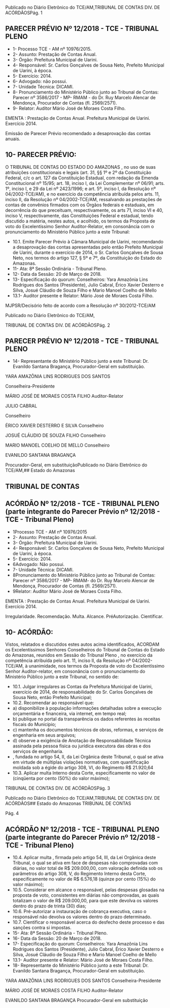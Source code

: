 Publicado  no  Diário Eletrônico do TCE/AM,TRIBUNAL DE CONTAS DIV. DE  ACÓRDÃOSPág. 1

## PARECER PRÉVIO Nº 12/2018 - TCE - TRIBUNAL PLENO

- 1- Processo TCE - AM nº 10976/2015.
- 2- Assunto: Prestação de Contas Anual.
- 3- Órgão: Prefeitura Municipal de Uarini.
- 4- Responsável: Sr.  Carlos  Gonçalves  de  Sousa  Neto,  Prefeito  Municipal  de  Uarini,  à época.
- 5- Exercício: 2014.
- 6- Advogado: não possui.
- 7- Unidade Técnica: DICAMI.
- 8- Pronunciamento  do Ministério  Público  junto  ao Tribunal  de Contas: Parecer  nº 3586/2017 - MP- RMAM - do Dr. Ruy Marcelo Alencar de Mendonça, Procurador de Contas (fl. 2569/2571).
- 9- Relator: Auditor Mário José de Moraes Costa Filho.

EMENTA : Prestação  de  Contas  Anual.  Prefeitura Municipal de Uarini. Exercício 2014.

Emissão de Parecer Prévio recomendado a desaprovação das contas anuais.

## 10-  PARECER PRÉVIO:

O TRIBUNAL DE CONTAS DO ESTADO DO AMAZONAS ,  no  uso  de  suas atribuições constitucionais e legais (art. 31, §§ 1º e 2º da Constituição Federal, c/c o art. 127 da Constituição Estadual, com redação da Emenda Constitucional nº 15/95; art. 18, inciso I, da Lei Complementar nº 06/91; arts. 1º, inciso I, e 29 da Lei nº 2423/1996; e art. 5º, inciso I, da Resolução nº 04/2002-TCE/AM), e no exercício da competência atribuída pelos arts. 11, inciso II,  da Resolução nº 04/2002-TCE/AM, ressalvando as prestações de contas de convênios firmados com os Órgãos federais e estaduais, em decorrência do que preceituam, respectivamente, os arts 71, inciso VI  e 40, inciso V, respectivamente, das Constituições Federal e estadual, tendo discutido a matéria, nestes autos, e acolhido, os termos da Proposta de voto do Excelentíssimo Senhor Auditor-Relator, em consonância com o pronunciamento do Ministério Público junto a este Tribunal:

- 10.1. Emite Parecer Prévio à Câmara Municipal de Uarini, recomendando a desaprovação das contas apresentadas pelo então Prefeito  Municipal  de  Uarini,  durante  o  exercício  de  2014,  o  Sr. Carlos Gonçalves de Sousa Neto, nos termos do artigo 127, § 5º e 7º, da Constituição do Estado do Amazonas.
- 11-  Ata: 8ª Sessão Ordinária - Tribunal Pleno.
- 12-  Data da Sessão: 20 de Março de 2018.
- 13-  Especificação  do  quorum: Conselheiros: Yara  Amazônia  Lins  Rodrigues  dos Santos  (Presidente),  Julio  Cabral,  Érico  Xavier  Desterro  e  Silva,  Josué  Cláudio  de Souza Filho e Mario Manoel Coelho de Mello
- 13.1- Auditor presente e Relator: Mário José de Moraes Costa Filho.

MJPSR/Decisório feito de acordo com a Resolução nº 30/2012-TCE/AM

Publicado  no  Diário Eletrônico do TCE/AM,

TRIBUNAL DE CONTAS DIV. DE  ACÓRDÃOSPág. 2

## PARECER PRÉVIO Nº 12/2018 - TCE - TRIBUNAL PLENO

- 14-  Representante do Ministério Público junto a este Tribunal: Dr. Evanildo Santana Bragança, Procurador-Geral em substituição.

YARA AMAZÔNIA LINS RODRIGUES DOS SANTOS

Conselheira-Presidente

MÁRIO JOSÉ DE MORAES COSTA FILHO Auditor-Relator

JULIO CABRAL

Conselheiro

ÉRICO XAVIER DESTERRO E SILVA Conselheiro

JOSUÉ CLÁUDIO  DE SOUZA FILHO Conselheiro

MARIO MANOEL COELHO DE MELLO Conselheiro

EVANILDO SANTANA BRAGANÇA

Procurador-Geral, em substituiçãoPublicado  no  Diário Eletrônico do TCE/AM,## Estado do Amazonas

## TRIBUNAL DE CONTAS

## ACÓRDÃO Nº 12/2018 - TCE - TRIBUNAL PLENO (parte integrante do Parecer Prévio nº 12/2018 - TCE - Tribunal Pleno)

- 1Processo TCE - AM nº 10976/2015
- 2- Assunto: Prestação de Contas Anual.
- 3- Órgão: Prefeitura Municipal de Uarini.
- 4- Responsável: Sr.  Carlos  Gonçalves  de  Sousa  Neto,  Prefeito  Municipal  de  Uarini,  à época.
- 5- Exercício: 2014.
- 6Advogado: Não possui.
- 7- Unidade Técnica: DICAMI.
- 8Pronunciamento do Ministério Público junto ao Tribunal de Contas: Parecer nº 3586/2017 -  MP- RMAM- do Dr. Ruy Marcelo Alencar de Mendonça, Procurador de Contas (fl. 2569/2571).
- 9Relator: Auditor Mário José de Moraes Costa Filho.

EMENTA : Prestação  de  Contas  Anual.  Prefeitura Municipal de Uarini. Exercício 2014.

Irregularidade. Recomendação. Multa. Alcance. PréAutorização. Cientificar.

## 10- ACÓRDÃO:

Vistos, relatados e discutidos estes autos acima identificados, ACORDAM os Excelentíssimos Senhores Conselheiros do Tribunal de Contas do Estado do Amazonas, reunidos em Sessão do Tribunal Pleno , no exercício da competência atribuída pelo art. 11, inciso II, da Resolução nº 04/2002-TCE/AM, à unanimidade, nos termos da Proposta de voto do Excelentíssimo Senhor Auditor-relator, em consonância com o pronunciamento do Ministério Público junto a este Tribunal, no sentido de:

- 10.1. Julgar irregulares as Contas da Prefeitura Municipal de Uarini, exercício  de  2014,  de  responsabilidade  do  Sr.  Carlos  Gonçalves  de Sousa Neto, então Prefeito Municipal;
- 10.2. Recomendar ao responsável que:
- a) disponibilize à população informações detalhadas sobre a execução orçamentária e financeira, via internet, em tempo real;
- b) publique no portal da transparência os  dados referentes às receitas fiscais do Município;
- c) mantenha os documentos técnicos de obras, reformas, e serviços de engenharia em seus arquivos;
- d) observe  a  exigência  de  Anotação  de  Responsabilidade  Técnica assinada  pela  pessoa  física  ou  jurídica  executora  das  obras  e  dos serviços de engenharia.
- , fundada no artigo 54, II, da Lei Orgânica deste Tribunal, o  qual  se  ativa  em  virtude  de  múltiplas  violações  normativas,  com quantificação  moldada  sob  a  égide  do  artigo  308,  VI,  do  Regimento R$  21.920,64
- 10.3. Aplicar multa Interno desta Corte, especificamente no valor de (cinqüenta por cento (50%) do valor máximo);

TRIBUNAL DE CONTAS DIV. DE  ACÓRDÃOSPág. 3

Publicado  no  Diário Eletrônico do TCE/AM,TRIBUNAL DE CONTAS DIV. DE  ACÓRDÃOS## Estado do Amazonas TRIBUNAL DE CONTAS

Pág. 4

## ACÓRDÃO Nº 12/2018 - TCE - TRIBUNAL PLENO (parte integrante do Parecer Prévio nº 12/2018 - TCE - Tribunal Pleno)

- 10.4. Aplicar multa , firmada  pelo  artigo  54, III, da  Lei  Orgânica  deste Tribunal,  o qual se ativa em face de despesas não comprovadas com diárias, no valor total de R$ 209.000,00, com valoração definida sob os parâmetros  do  artigo 308, V, do Regimento Interno desta  Corte, especificamente  no  valor  de  R$  6.576,18  (quinze  por  cento  (15%)  do valor máximo);
- 10.5. Considerar  em alcance o  responsável,  pelas  despesas  glosadas  na proposta de  voto, consistentes em diárias não comprovadas, as quais totalizam o valor de R$  209.000,00, para que este devolva os valores dentro do prazo de trinta (30) dias;
- 10.6. Pré-autorizar a instauração de cobrança executiva, caso o responsável não devolva os valores dentro do prazo determinado.
- 10.7. Cientificar o  responsável  acerca  do  desfecho  deste  processo  e  das sanções contra si impostas.
- 15-  Ata: 8ª Sessão Ordinária - Tribunal Pleno.
- 16-  Data da Sessão: 20 de Março de 2018.
- 17-  Especificação  do  quorum: Conselheiros: Yara  Amazônia  Lins  Rodrigues  dos Santos  (Presidente),  Julio  Cabral,  Érico  Xavier  Desterro  e  Silva,  Josué  Cláudio  de Souza Filho e Mario Manoel Coelho de Mello
- 13.1- Auditor presente e Relator: Mário José de Moraes Costa Filho.
- 18-  Representante do Ministério Público junto a este Tribunal: Dr. Evanildo Santana Bragança, Procurador-Geral em substituição.

YARA AMAZÔNIA LINS RODRIGUES DOS SANTOS Conselheira-Presidente

MÁRIO JOSÉ DE MORAES COSTA FILHO Auditor-Relator

EVANILDO SANTANA BRAGANÇA Procurador-Geral em substituição
